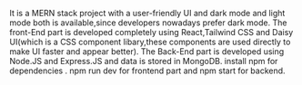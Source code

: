 It is a MERN stack project with a user-friendly UI and dark mode and light mode both is available,since developers nowadays prefer dark mode. The front-End part is developed completely using React,Tailwind CSS and Daisy UI(which is a CSS component libary,these components are used directly to make UI faster and appear better).
The Back-End part is developed using Node.JS and Express.JS and data is stored in MongoDB. 
install npm for dependencies .
npm run dev for frontend part and npm start for backend.
